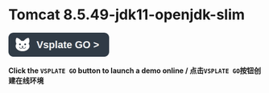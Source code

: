 # Tomcat 8.5.49-jdk11-openjdk-slim

<a href="https://www.vsplate.com/?docker-compose=https://github.com/vsplate/dcenvs/tomcat/8.5.49-jdk11-openjdk-slim"><img alt="VSPLATE GO" src="https://raw.githubusercontent.com/vsplate/images/master/vsgo_btn.png" width="200px"></a>

**Click the `VSPLATE GO` button to launch a demo online / 点击`VSPLATE GO`按钮创建在线环境**